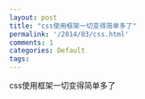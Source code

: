 ```yaml
---
layout: post
title: "css使用框架一切变得简单多了"
permalink: '/2014/03/css.html'
comments: 1
categories: Default
tags: 
---
```

css使用框架一切变得简单多了